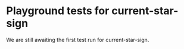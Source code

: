 # Playground tests for current-star-sign
We are still awaiting the first test run for current-star-sign.
